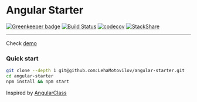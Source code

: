 # Angular Starter

[![Greenkeeper badge](https://badges.greenkeeper.io/LehaMotovilov/angular-starter.svg)](https://greenkeeper.io/)
[![Build Status](https://travis-ci.org/LehaMotovilov/angular-starter.svg?branch=master)](https://travis-ci.org/LehaMotovilov/angular-starter)
[![codecov](https://codecov.io/gh/LehaMotovilov/angular-starter/branch/master/graph/badge.svg)](https://codecov.io/gh/LehaMotovilov/angular-starter)
[![StackShare](https://img.shields.io/badge/tech-stack-0690fa.svg?style=flat)](https://stackshare.io/LehaMotovilov/angular-starter)

___

Check [demo](https://angular-starter.netlify.com/)	

### Quick start
```bash
git clone --depth 1 git@github.com:LehaMotovilov/angular-starter.git
cd angular-starter
npm install && npm start
```

Inspired by [AngularClass](https://github.com/AngularClass/angular-starter)
